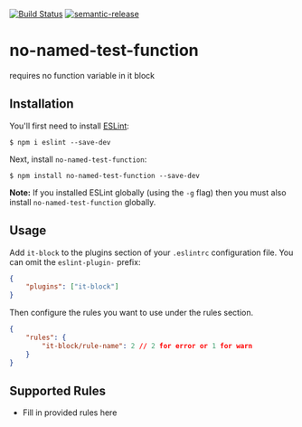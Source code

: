 [![Build Status](https://travis-ci.org/sglord/eslint-plugin-no-named-test-function.svg?branch=master)](https://travis-ci.org/sglord/eslint-plugin-no-named-test-function)
[![semantic-release](https://img.shields.io/badge/%20%20%F0%9F%93%A6%F0%9F%9A%80-semantic--release-e10079.svg)](https://github.com/semantic-release/semantic-release)


# no-named-test-function

requires no function variable in it block

## Installation

You'll first need to install [ESLint](http://eslint.org):

```
$ npm i eslint --save-dev
```

Next, install `no-named-test-function`:

```
$ npm install no-named-test-function --save-dev
```

**Note:** If you installed ESLint globally (using the `-g` flag) then you must also install `no-named-test-function` globally.

## Usage

Add `it-block` to the plugins section of your `.eslintrc` configuration file. You can omit the `eslint-plugin-` prefix:

```json
{
	"plugins": ["it-block"]
}
```

Then configure the rules you want to use under the rules section.

```json
{
	"rules": {
		"it-block/rule-name": 2 // 2 for error or 1 for warn
	}
}
```

## Supported Rules

- Fill in provided rules here
